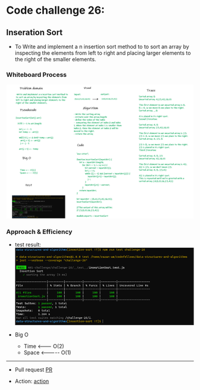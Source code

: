 # Code challenge 26:

## Inseration Sort
<!-- Description of the challenge -->
- To Write and implement a n insertion sort method to to sort an array by inspecting the elements from left to right and placing larger elements to the right of the smaller elements.

### Whiteboard Process
<!-- Embedded whiteboard image -->

![image](/images/inseration.png)

### Approach & Efficiency
<!-- What approach did you take? Discuss Why. What is the Big O space/time for this approach? -->

- test result:
![image](/images/inseration-test.PNG)

- Big O 
   - Time <--- O(2)
   - Space <----- O(1)

---------------------------

- Pull request
[PR](https://github.com/Razan-am/data-structures-and-algorithms/pull/46)

- Action:
[action](https://github.com/Razan-am/data-structures-and-algorithms/runs/3596657336?check_suite_focus=true)
